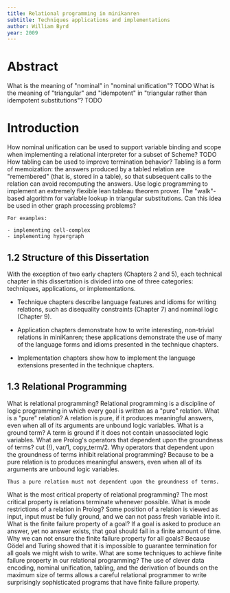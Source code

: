 ```yaml
---
title: Relational programming in minikanren
subtitle: Techniques applications and implementations
author: William Byrd
year: 2009
---
```


# Abstract

<question>
  What is the meaning of "nominal" in "nominal unification"?

  <answer>
    TODO
  </answer>
</question>

<question>
  What is the meaning of "triangular" and  "idempotent"
  in "triangular rather than idempotent substitutions"?

  <answer>
    TODO
  </answer>
</question>

# Introduction

<question>
  How nominal unification can be used to support
  variable binding and scope when implementing
  a relational interpreter for a subset of Scheme?

  <answer>
    TODO
  </answer>
</question>

<question>
  How tabling can be used to improve termination behavior?

  <answer>
    Tabling is a form of memoization:
    the answers produced by a tabled relation
    are "remembered" (that is, stored in a table),
    so that subsequent calls to the relation
    can avoid recomputing the answers.
  </answer>
</question>

<project>
  Use logic programming to implement an
  extremely flexible lean tableau theorem prover.
</project>

<lookback>
  The "walk"-based algorithm for variable lookup in triangular substitutions.

  <generalization>
    Can this idea be used in other graph processing problems?

    For examples:

    - implementing cell-complex
    - implementing hypergraph

  </generalization>
</lookback>

## 1.2 Structure of this Dissertation

With the exception of two early chapters (Chapters 2 and 5),
each technical chapter in this dissertation is divided into
one of three categories: techniques, applications, or implementations.

- Technique chapters describe language features and idioms for writing relations,
  such as disequality constraints (Chapter 7) and nominal logic (Chapter 9).

- Application chapters demonstrate how to write interesting,
  non-trivial relations in miniKanren;
  these applications demonstrate the use of
  many of the language forms and idioms presented
  in the technique chapters.

- Implementation chapters show
  how to implement the language extensions
  presented in the technique chapters.

## 1.3 Relational Programming

<question>
  What is relational programming?

  <answer>
    Relational programming is a discipline of logic programming
    in which every goal is written as a "pure" relation.
  </answer>
</question>

<question>
  What is a "pure" relation?

  <answer>
    A relation is pure, if it produces meaningful answers,
    even when all of its arguments are unbound logic variables.
  </answer>
</question>

<question>
  What is a ground term?

  <answer>
    A term is ground if it does not contain unassociated logic variables.
  </answer>
</question>

<question>
  What are Prolog's operators that dependent upon the groundness of terms?

  <answer>
    cut (!), var/1, copy_term/2.
  </answer>
</question>

<question>
  Why operators that dependent upon the groundness of terms
  inhibit relational programming?

  <answer>
    Because to be a pure relation is to produces meaningful answers,
    even when all of its arguments are unbound logic variables.

    Thus a pure relation must not dependent upon the groundness of terms.
  </answer>
</question>

<question>
  What is the most critical property of relational programming?

  <answer>
    The most critical property is relations terminate whenever possible.
  </answer>
</question>

<question>
  What is mode restrictions of a relation in Prolog?

  <answer>
    Some position of a relation is viewed as input,
    input must be fully ground,
    and we can not pass fresh variable into it.
  </answer>
</question>

<question>
  What is the finite failure property of a goal?

  <answer>
    If a goal is asked to produce an answer,
    yet no answer exists, that goal should fail
    in a finite amount of time.
  </answer>
</question>

<question>
  Why we can not ensure the finite failure property for all goals?

  <answer>
    Because Gödel and Turing showed that
    it is impossible to guarantee termination
    for all goals we might wish to write.
  </answer>
</question>

<question>
  What are some techniques
  to achieve finite failure property
  in our relational programming?

  <answer>
    The use of clever data encoding,
    nominal unification, tabling,
    and the derivation of bounds on the maximum size of terms
    allows a careful relational programmer
    to write surprisingly sophisticated programs
    that have finite failure property.
  </answer>
</question>
